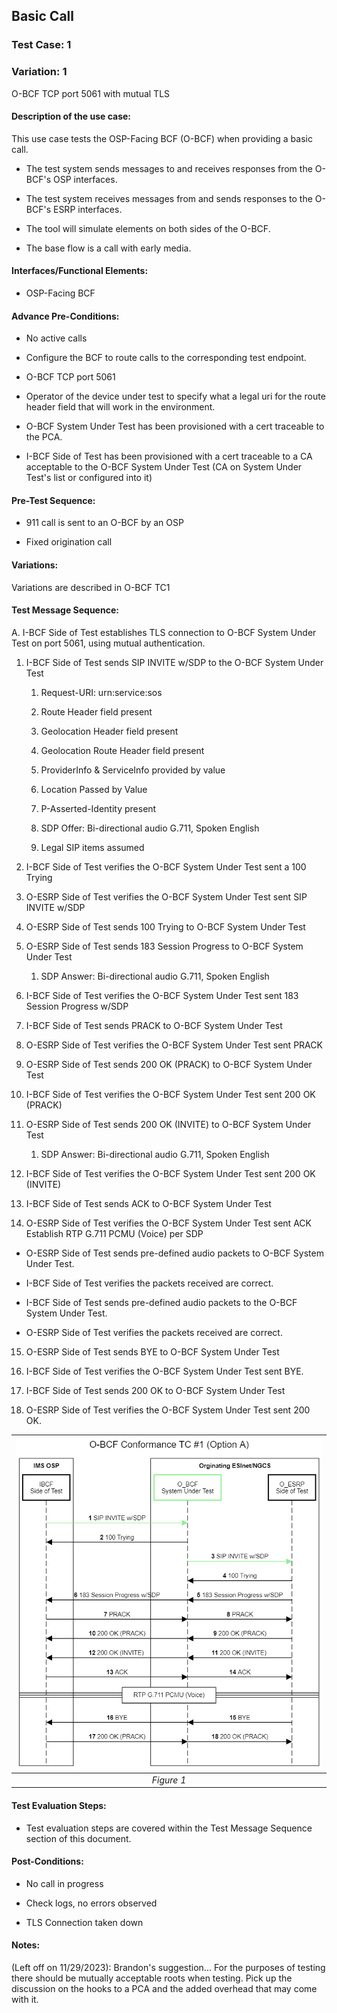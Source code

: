 ## Basic Call

### Test Case: 1

### Variation: 1

O-BCF TCP port 5061 with mutual TLS

#### Description of the use case:
This use case tests the OSP-Facing BCF (O-BCF) when providing a basic call.

-   The test system sends messages to and receives responses from the O-BCF's OSP interfaces.

-   The test system receives messages from and sends responses to the O-BCF's ESRP interfaces.

-   The tool will simulate elements on both sides of the O-BCF.

-   The base flow is a call with early media.

#### Interfaces/Functional Elements:

-   OSP-Facing BCF

#### Advance Pre-Conditions:

-   No active calls

-   Configure the BCF to route calls to the corresponding test endpoint.

-   O-BCF TCP port 5061

-   Operator of the device under test to specify what a legal uri for the route header field that will work in the environment.

-   O-BCF System Under Test has been provisioned with a cert traceable to the PCA.

-   I-BCF Side of Test has been provisioned with a cert traceable to a CA acceptable to the O-BCF System Under Test (CA on System Under Test's list or configured into it)

#### Pre-Test Sequence:

-   911 call is sent to an O-BCF by an OSP

-   Fixed origination call

#### Variations:

Variations are described in O-BCF TC1

#### Test Message Sequence:

A. I-BCF Side of Test establishes TLS connection to O-BCF System Under Test on port 5061, using mutual authentication.

1.  I-BCF Side of Test sends SIP INVITE w/SDP to the O-BCF System Under
    Test

    1.  Request-URI: urn:service:sos

    2.  Route Header field present

    3.  Geolocation Header field present

    4.  Geolocation Route Header field present

    5.  ProviderInfo & ServiceInfo provided by value

    6.  Location Passed by Value

    7.  P-Asserted-Identity present

    8.  SDP Offer: Bi-directional audio G.711, Spoken English

    9.  Legal SIP items assumed

2.  I-BCF Side of Test verifies the O-BCF System Under Test sent a 100 Trying

3.  O-ESRP Side of Test verifies the O-BCF System Under Test sent SIP INVITE w/SDP

4.  O-ESRP Side of Test sends 100 Trying to O-BCF System Under Test

5.  O-ESRP Side of Test sends 183 Session Progress to O-BCF System Under Test

    1.  SDP Answer: Bi-directional audio G.711, Spoken English

6.  I-BCF Side of Test verifies the O-BCF System Under Test sent 183 Session Progress w/SDP

7.  I-BCF Side of Test sends PRACK to O-BCF System Under Test

8.  O-ESRP Side of Test verifies the O-BCF System Under Test sent PRACK

9.  O-ESRP Side of Test sends 200 OK (PRACK) to O-BCF System Under Test

10. I-BCF Side of Test verifies the O-BCF System Under Test sent 200 OK (PRACK)

11. O-ESRP Side of Test sends 200 OK (INVITE) to O-BCF System Under Test

    1.  SDP Answer: Bi-directional audio G.711, Spoken English

12. I-BCF Side of Test verifies the O-BCF System Under Test sent 200 OK (INVITE)

13. I-BCF Side of Test sends ACK to O-BCF System Under Test

14. O-ESRP Side of Test verifies the O-BCF System Under Test sent ACK Establish RTP G.711 PCMU (Voice) per SDP

-   O-ESRP Side of Test sends pre-defined audio packets to O-BCF System Under Test.

-   I-BCF Side of Test verifies the packets received are correct.

-   I-BCF Side of Test sends pre-defined audio packets to the O-BCF System Under Test.

-   O-ESRP Side of Test verifies the packets received are correct.

15. O-ESRP Side of Test sends BYE to O-BCF System Under Test

16. I-BCF Side of Test verifies the O-BCF System Under Test sent BYE.

17. I-BCF Side of Test sends 200 OK to O-BCF System Under Test

18. O-ESRP Side of Test verifies the O-BCF System Under Test sent 200 OK.

| ![Figure1](./figures/O-BCF_TC1_option_A.png) | 
|:--:| 
| *Figure 1* |

#### Test Evaluation Steps:

-   Test evaluation steps are covered within the Test Message Sequence section of this document.

#### Post-Conditions:

-   No call in progress

-   Check logs, no errors observed

-   TLS Connection taken down

#### Notes:
(Left off on 11/29/2023): Brandon's suggestion\... For the purposes of testing there should be mutually acceptable roots when testing. Pick up the discussion on the hooks to a PCA and the added overhead that may come with it.

